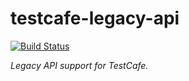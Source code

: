 # testcafe-legacy-api

[![Build Status](https://travis-ci.org/DevExpress/testcafe-legacy-api.svg)](https://travis-ci.org/DevExpress/testcafe-legacy-api)

*Legacy API support for TestCafe.*
